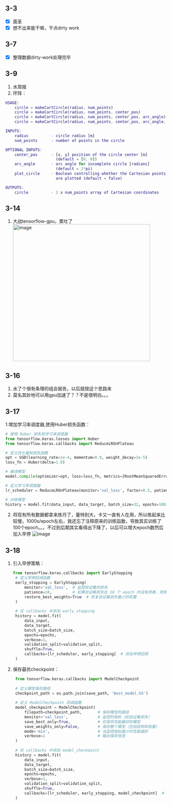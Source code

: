 ## 3-3
- [x] 面圣
- [x] 想不出来能干嘛，干点dirty work

## 3-7
- [x] 整理数据dirty-work处理完毕

## 3-9
1. 水周报
2. 环阵：
  ```matlab
  USAGE:
      circle = makeCartCircle(radius, num_points)
      circle = makeCartCircle(radius, num_points, center_pos)
      circle = makeCartCircle(radius, num_points, center_pos, arc_angle)
      circle = makeCartCircle(radius, num_points, center_pos, arc_angle, plot_circle)
 
  INPUTS:
      radius          - circle radius [m]
      num_points      - number of points in the circle
 
  OPTIONAL INPUTS:
      center_pos      - [x, y] position of the circle center [m] 
                        (default = [0, 0])
      arc_angle       - arc angle for incomplete circle [radians]
                        (default = 2*pi)
      plot_circle     - Boolean controlling whether the Cartesian points
                        are plotted (default = false)
 
  OUTPUTS:
      circle          - 2 x num_points array of Cartesian coordinates
  ```
## 3-14
1. 大战tensorflow-gpu，累吐了        
   <img width="428" alt="image" src="https://github.com/user-attachments/assets/bb066a30-d46d-42f9-869f-d0e6f10cd871" />
## 3-16
1. 水了个很有条理的组会报告，以后就按这个思路来
2. 莫名其妙地可以用gpu加速了？？不是很明白。。。

## 3-17
1.增加学习率调度器,使用Huber损失函数：
```python
# 使用 Huber 损失和学习率调度器
from tensorflow.keras.losses import Huber
from tensorflow.keras.callbacks import ReduceLROnPlateau

# 定义优化器和损失函数
opt = SGD(learning_rate=1e-4, momentum=0.9, weight_decay=1e-5)
loss_fn = Huber(delta=1.0)

# 编译模型
model.compile(optimizer=opt, loss=loss_fn, metrics=[RootMeanSquaredError(), 'mae'])

# 定义学习率调度器
lr_scheduler = ReduceLROnPlateau(monitor='val_loss', factor=0.5, patience=5, min_lr=1e-6)

# 训练模型
history = model.fit(data_input, data_target, batch_size=32, epochs=100, validation_split=0.2, shuffle=True, callbacks=[lr_scheduler])
```
2. 将现有所有数据都拿来炼丹了，量特别大，卡又一直有人在用，所以练起来比较慢，1000s/epoch左右，我还忘了注释原来的训练函数，导致其实训练了100个epoch。。。不过到后期其实看得出下降了，以后可以增大epoch数然后加入早停
   ![image](https://github.com/user-attachments/assets/de126b3b-82e9-4b5c-a09e-8866b6767fcc)

## 3-18
1. 引入早停策略：
     ```python
     from tensorflow.keras.callbacks import EarlyStopping
      # 定义早停回调函数
      early_stopping = EarlyStopping(
          monitor='val_loss',  # 监控验证集的损失
          patience=10,         # 如果验证集损失在 10 个 epoch 内没有改善，则停止训练
          restore_best_weights=True  # 恢复验证集损失最小的权重
      )
      
      # 在 callbacks 中添加 early_stopping
      history = model.fit(
          data_input, 
          data_target, 
          batch_size=batch_size, 
          epochs=epochs, 
          verbose=1, 
          validation_split=validation_split, 
          shuffle=True, 
          callbacks=[lr_scheduler, early_stopping]  # 添加早停回调
      )
     ```
2. 保存最优checkpoint：
   ```python
    from tensorflow.keras.callbacks import ModelCheckpoint
    
    # 定义模型保存路径
    checkpoint_path = os.path.join(save_path, 'best_model.h5')
    
    # 定义 ModelCheckpoint 回调函数
    model_checkpoint = ModelCheckpoint(
        filepath=checkpoint_path,       # 保存模型的路径
        monitor='val_loss',             # 监控的指标（如验证集损失）
        save_best_only=True,            # 仅保存性能最好的模型
        save_weights_only=False,        # 保存整个模型（包括结构和权重）
        mode='min',                     # 当监控指标越小时性能越好
        verbose=1                       # 输出保存信息
    )
    
    # 在 callbacks 中添加 model_checkpoint
    history = model.fit(
        data_input, 
        data_target, 
        batch_size=batch_size, 
        epochs=epochs, 
        verbose=1, 
        validation_split=validation_split, 
        shuffle=True, 
        callbacks=[lr_scheduler, early_stopping, model_checkpoint]  # 添加 ModelCheckpoint
    )
   ```
